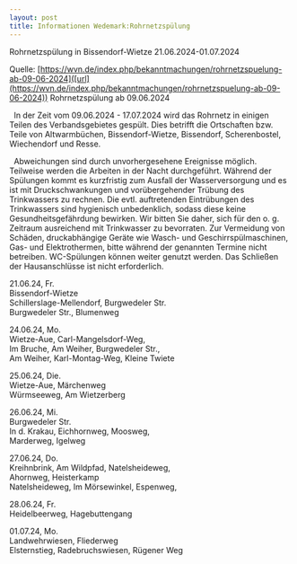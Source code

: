 ```yaml
---
layout: post
title: Informationen Wedemark:Rohrnetzspülung
---
```

Rohrnetzspülung in Bissendorf-Wietze 21.06.2024-01.07.2024

Quelle: [https://wvn.de/index.php/bekanntmachungen/rohrnetzspuelung-ab-09-06-2024]([url](https://wvn.de/index.php/bekanntmachungen/rohrnetzspuelung-ab-09-06-2024))
Rohrnetzspülung ab 09.06.2024

 
In der Zeit vom 09.06.2024 - 17.07.2024 wird das Rohrnetz in einigen Teilen des Verbandsgebietes gespült. Dies betrifft die Ortschaften bzw. Teile von Altwarmbüchen, Bissendorf-Wietze, Bissendorf, Scherenbostel, Wiechendorf und Resse.

 
Abweichungen sind durch unvorhergesehene Ereignisse möglich. Teilweise werden die Arbeiten in der Nacht durchgeführt. Während der Spülungen kommt es kurzfristig zum Ausfall der Wasserversorgung und es ist mit Druckschwankungen und vorübergehender Trübung des Trinkwassers zu rechnen. Die evtl. auftretenden Eintrübungen des Trinkwassers sind hygienisch unbedenklich, sodass diese keine Gesundheitsgefährdung bewirken. Wir bitten Sie daher, sich für den o. g. Zeitraum ausreichend mit Trinkwasser zu bevorraten. Zur Vermeidung von Schäden, druckabhängige Geräte wie Wasch- und Geschirrspülmaschinen, Gas- und Elektrothermen, bitte während der genannten Termine nicht betreiben. WC-Spülungen können weiter genutzt werden. Das Schließen der Hausanschlüsse ist nicht erforderlich.

21.06.24, Fr.  
Bissendorf-Wietze  
Schillerslage-Mellendorf, Burgwedeler Str.  
Burgwedeler Str., Blumenweg  
   
24.06.24, Mo.  
Wietze-Aue, Carl-Mangelsdorf-Weg,  
Im Bruche, Am Weiher, Burgwedeler Str.,  
Am Weiher, Karl-Montag-Weg, Kleine Twiete  
   
25.06.24, Die.  
Wietze-Aue, Märchenweg  
Würmseeweg, Am Wietzerberg  
   
26.06.24, Mi.  
Burgwedeler Str.  
In d. Krakau, Eichhornweg, Moosweg,  
Marderweg, Igelweg  
   
27.06.24, Do.  
Kreihnbrink, Am Wildpfad, Natelsheideweg,  
Ahornweg, Heisterkamp  
Natelsheideweg, Im Mörsewinkel, Espenweg,  
   
28.06.24, Fr.  
Heidelbeerweg, Hagebuttengang  
   
01.07.24, Mo.  
Landwehrwiesen, Fliederweg  
Elsternstieg, Radebruchswiesen, Rügener Weg
